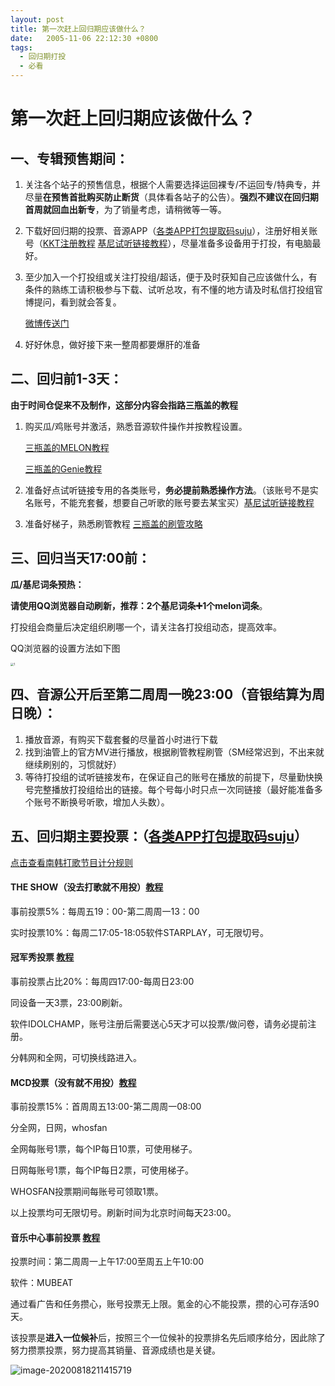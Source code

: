```yaml
---
layout: post
title: 第一次赶上回归期应该做什么？
date:   2005-11-06 22:12:30 +0800
tags:
  - 回归期打投
  - 必看
---
```


# 第一次赶上回归期应该做什么？

## 一、专辑预售期间：

1. 关注各个站子的预售信息，根据个人需要选择运回裸专/不运回专/特典专，并尽量**在预售首批购买防止断货**（具体看各站子的公告）。**强烈不建议在回归期首周就回血出新专**，为了销量考虑，请稍微等一等。

2. 下载好回归期的投票、音源APP（[各类APP打包提取码suju](https://pan.baidu.com/s/19xXZmG-SM_nCxp82VkmDlQ)），注册好相关账号（[KKT注册教程](https://plxd1106.gitee.io/2020/08/12/KKT%E6%B3%A8%E5%86%8C%E6%95%99%E7%A8%8B.html)   [基尼试听链接教程](https://plxd1106.gitee.io/2020/08/12/%E5%9F%BA%E5%B0%BC%E8%AF%95%E5%90%AC%E9%93%BE%E6%8E%A5%E6%95%99%E7%A8%8B.html)），尽量准备多设备用于打投，有电脑最好。

3. 至少加入一个打投组或关注打投组/超话，便于及时获知自己应该做什么，有条件的熟练工请积极参与下载、试听总攻，有不懂的地方请及时私信打投组官博提问，看到就会答复。

    [微博传送门](https://weibo.com/u/7328949300)

4. 好好休息，做好接下来一整周都要爆肝的准备



## 二、回归前1-3天：

**由于时间仓促来不及制作，这部分内容会指路三瓶盖的教程**

1. 购买瓜/鸡账号并激活，熟悉音源软件操作并按教程设置。

   [三瓶盖的MELON教程](https://weibo.com/6492162465/IryfA9LDg?filter=hot&root_comment_id=0) 

   [三瓶盖的Genie教程](https://weibo.com/6492162465/Hq6KeEN1i?filter=hot&root_comment_id=0&type=comment#_rnd1597731265825)

2. 准备好点试听链接专用的各类账号，**务必提前熟悉操作方法**。（该账号不是实名账号，不能充套餐，想要自己听歌的账号要去某宝买）[基尼试听链接教程]([https://plxd05.gitee.io/2020/08/12/%E5%9F%BA%E5%B0%BC%E8%AF%95%E5%90%AC%E9%93%BE%E6%8E%A5%E6%95%99%E7%A8%8B.html)

3. 准备好梯子，熟悉刷管教程 [三瓶盖的刷管攻略](https://weibo.com/6492162465/HsTS3g2WG?filter=hot&root_comment_id=0)

## 三、回归当天17:00前：

**瓜/基尼词条预热：**

**请使用QQ浏览器自动刷新，推荐：2个基尼词条➕1个melon词条**。

打投组会商量后决定组织刷哪一个，请关注各打投组动态，提高效率。

QQ浏览器的设置方法如下图

<img src="https://pic-1300267894.cos.ap-nanjing.myqcloud.com/1.jpg" alt="1" style="zoom:33%;" />



## 四、音源公开后至第二周周一晚23:00（音银结算为周日晚）：

1. 播放音源，有购买下载套餐的尽量首小时进行下载
2. 找到油管上的官方MV进行播放，根据刷管教程刷管（SM经常迟到，不出来就继续刷别的，习惯就好）
3. 等待打投组的试听链接发布，在保证自己的账号在播放的前提下，尽量勤快换号完整播放打投组给出的链接。每个号每小时只点一次同链接（最好能准备多个账号不断换号听歌，增加人头数）。

## 五、回归期主要投票：（[各类APP打包提取码suju](https://pan.baidu.com/s/19xXZmG-SM_nCxp82VkmDlQ)）

[点击查看南韩打歌节目计分规则](https://plxd1106.gitee.io/2020/08/10/%E5%8D%97%E9%9F%A9%E6%89%93%E6%AD%8C%E8%8A%82%E7%9B%AE%E8%AE%A1%E5%88%86%E8%A7%84%E5%88%99.html)

#### THE SHOW（没去打歌就不用投）[教程](https://plxd1106.gitee.io/2020/08/12/The-Show-StarPlay%E6%8A%95%E7%A5%A8%E6%95%99%E7%A8%8B.html)

事前投票5%：每周五19：00-第二周周一13：00

实时投票10%：每周二17:05-18:05软件STARPLAY，可无限切号。

#### 冠军秀投票 [教程](https://plxd1106.gitee.io/tech/2020/08/12/%E5%86%A0%E5%86%9B%E7%A7%80%E6%8A%95%E7%A5%A8.html)

事前投票占比20%：每周四17:00-每周日23:00

同设备一天3票，23:00刷新。

软件IDOLCHAMP，账号注册后需要送心5天才可以投票/做问卷，请务必提前注册。

分韩网和全网，可切换线路进入。

#### MCD投票（没有就不用投）[教程](https://plxd1106.gitee.io/tech/2020/08/12/MCD.html)

事前投票15%：首周周五13:00-第二周周一08:00

分全网，日网，whosfan

全网每账号1票，每个IP每日10票，可使用梯子。

日网每账号1票，每个IP每日2票，可使用梯子。

WHOSFAN投票期间每账号可领取1票。

以上投票均可无限切号。刷新时间为北京时间每天23:00。

#### 音乐中心事前投票 [教程](https://plxd1106.gitee.io/tech/2020/08/12/%E9%9F%B3%E4%B9%90%E4%B8%AD%E5%BF%83mubeat%E6%8A%95%E7%A5%A8.html)

投票时间：第二周周一上午17:00至周五上午10:00

软件：MUBEAT

通过看广告和任务攒心，账号投票无上限。氪金的心不能投票，攒的心可存活90天。

该投票是**进入一位候补**后，按照三个一位候补的投票排名先后顺序给分，因此除了努力攒票投票，努力提高其销量、音源成绩也是关键。

![image-20200818211415719](https://pic-1300267894.cos.ap-nanjing.myqcloud.com/image-20200818211415719.png)